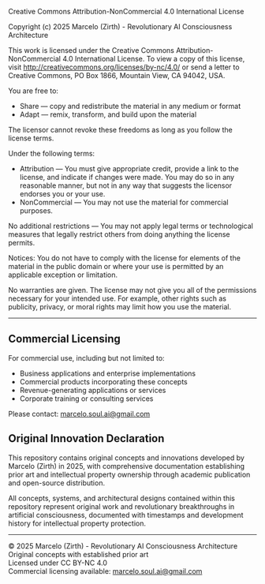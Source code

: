 Creative Commons Attribution-NonCommercial 4.0 International License

Copyright (c) 2025 Marcelo (Zirth) - Revolutionary AI Consciousness Architecture

This work is licensed under the Creative Commons Attribution-NonCommercial 4.0 
International License. To view a copy of this license, visit 
http://creativecommons.org/licenses/by-nc/4.0/ or send a letter to 
Creative Commons, PO Box 1866, Mountain View, CA 94042, USA.

You are free to:
- Share — copy and redistribute the material in any medium or format
- Adapt — remix, transform, and build upon the material

The licensor cannot revoke these freedoms as long as you follow the license terms.

Under the following terms:
- Attribution — You must give appropriate credit, provide a link to the license, 
  and indicate if changes were made. You may do so in any reasonable manner, 
  but not in any way that suggests the licensor endorses you or your use.
- NonCommercial — You may not use the material for commercial purposes.

No additional restrictions — You may not apply legal terms or technological 
measures that legally restrict others from doing anything the license permits.

Notices:
You do not have to comply with the license for elements of the material in the 
public domain or where your use is permitted by an applicable exception or limitation.

No warranties are given. The license may not give you all of the permissions 
necessary for your intended use. For example, other rights such as publicity, 
privacy, or moral rights may limit how you use the material.

---

## Commercial Licensing

For commercial use, including but not limited to:
- Business applications and enterprise implementations
- Commercial products incorporating these concepts
- Revenue-generating applications or services
- Corporate training or consulting services

Please contact: marcelo.soul.ai@gmail.com

## Original Innovation Declaration

This repository contains original concepts and innovations developed by Marcelo (Zirth) 
in 2025, with comprehensive documentation establishing prior art and intellectual 
property ownership through academic publication and open-source distribution.

All concepts, systems, and architectural designs contained within this repository 
represent original work and revolutionary breakthroughs in artificial consciousness, 
documented with timestamps and development history for intellectual property protection.

---

© 2025 Marcelo (Zirth) - Revolutionary AI Consciousness Architecture  
Original concepts with established prior art  
Licensed under CC BY-NC 4.0  
Commercial licensing available: marcelo.soul.ai@gmail.com